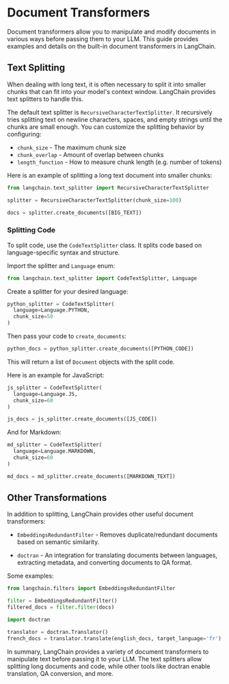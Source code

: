 

# Document Transformers

Document transformers allow you to manipulate and modify documents in various ways before passing them to your LLM. This guide provides examples and details on the built-in document transformers in LangChain.

## Text Splitting

When dealing with long text, it is often necessary to split it into smaller chunks that can fit into your model's context window. LangChain provides text splitters to handle this.

The default text splitter is `RecursiveCharacterTextSplitter`. It recursively tries splitting text on newline characters, spaces, and empty strings until the chunks are small enough. You can customize the splitting behavior by configuring:

- `chunk_size` - The maximum chunk size 
- `chunk_overlap` - Amount of overlap between chunks
- `length_function` - How to measure chunk length (e.g. number of tokens)

Here is an example of splitting a long text document into smaller chunks:

```python
from langchain.text_splitter import RecursiveCharacterTextSplitter

splitter = RecursiveCharacterTextSplitter(chunk_size=100) 

docs = splitter.create_documents([BIG_TEXT]) 
```

### Splitting Code

To split code, use the `CodeTextSplitter` class. It splits code based on language-specific syntax and structure.

Import the splitter and `Language` enum:

```python
from langchain.text_splitter import CodeTextSplitter, Language
```

Create a splitter for your desired language:

```python
python_splitter = CodeTextSplitter(
  language=Language.PYTHON, 
  chunk_size=50
)
```

Then pass your code to `create_documents`:

```python
python_docs = python_splitter.create_documents([PYTHON_CODE])
```

This will return a list of `Document` objects with the split code.

Here is an example for JavaScript:

```python
js_splitter = CodeTextSplitter(
  language=Language.JS,
  chunk_size=60  
)

js_docs = js_splitter.create_documents([JS_CODE])
```

And for Markdown:

```python 
md_splitter = CodeTextSplitter(
  language=Language.MARKDOWN,
  chunk_size=60
)

md_docs = md_splitter.create_documents([MARKDOWN_TEXT])
```

## Other Transformations

In addition to splitting, LangChain provides other useful document transformers:

- `EmbeddingsRedundantFilter` - Removes duplicate/redundant documents based on semantic similarity.

- `doctran` - An integration for translating documents between languages, extracting metadata, and converting documents to QA format.

Some examples:

```python
from langchain.filters import EmbeddingsRedundantFilter

filter = EmbeddingsRedundantFilter()
filtered_docs = filter.filter(docs)
```

```python
import doctran

translator = doctran.Translator() 
french_docs = translator.translate(english_docs, target_language='fr')
```

In summary, LangChain provides a variety of document transformers to manipulate text before passing it to your LLM. The text splitters allow splitting long documents and code, while other tools like doctran enable translation, QA conversion, and more.

